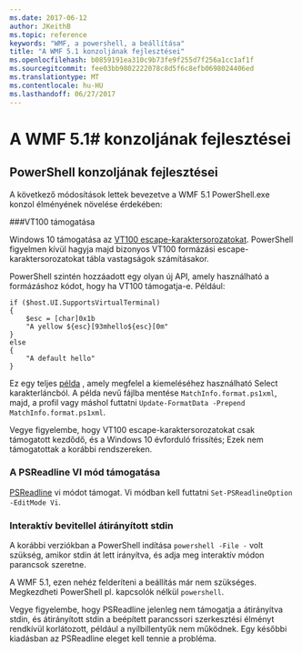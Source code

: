 ```yaml
---
ms.date: 2017-06-12
author: JKeithB
ms.topic: reference
keywords: "WMF, a powershell, a beállítása"
title: "A WMF 5.1 konzoljának fejlesztései"
ms.openlocfilehash: b0859191ea310c9b73fe9f255d7f256a1cc1af1f
ms.sourcegitcommit: fee03bb9802222078c8d5f6c8efb0698024406ed
ms.translationtype: MT
ms.contentlocale: hu-HU
ms.lasthandoff: 06/27/2017
---
```

# <a name="console-improvements-in-wmf-51"></a>A WMF 5.1# konzoljának fejlesztései

## <a name="powershell-console-improvements"></a>PowerShell konzoljának fejlesztései

A következő módosítások lettek bevezetve a WMF 5.1 PowerShell.exe konzol élményének növelése érdekében:

###<a name="vt100-support"></a>VT100 támogatása

Windows 10 támogatása az [VT100 escape-karaktersorozatokat](https://msdn.microsoft.com/en-us/library/windows/desktop/mt638032(v=vs.85).aspx).
PowerShell figyelmen kívül hagyja majd bizonyos VT100 formázási escape-karaktersorozatokat tábla vastagságok számításakor.

PowerShell szintén hozzáadott egy olyan új API, amely használható a formázáshoz kódot, hogy ha VT100 támogatja-e. Például:

```
if ($host.UI.SupportsVirtualTerminal)
{
    $esc = [char]0x1b
    "A yellow ${esc}[93mhello${esc}[0m"
}
else
{
    "A default hello"
}
```
Ez egy teljes [példa](https://gist.github.com/lzybkr/dcb973dccd54900b67783c48083c28f7) , amely megfelel a kiemeléséhez használható Select karakterláncból.
A példa nevű fájlba mentése `MatchInfo.format.ps1xml`, majd, a profil vagy máshol futtatni `Update-FormatData -Prepend MatchInfo.format.ps1xml`.

Vegye figyelembe, hogy VT100 escape-karaktersorozatokat csak támogatott kezdődő, és a Windows 10 évforduló frissítés; Ezek nem támogatottak a korábbi rendszereken.   

### <a name="vi-mode-support-in-psreadline"></a>A PSReadline VI mód támogatása

[PSReadline](https://github.com/lzybkr/PSReadLine) vi módot támogat. Vi módban kell futtatni `Set-PSReadlineOption -EditMode Vi`.

### <a name="redirected-stdin-with-interactive-input"></a>Interaktív bevitellel átirányított stdin 

A korábbi verziókban a PowerShell indítása `powershell -File -` volt szükség, amikor stdin át lett irányítva, és adja meg interaktív módon parancsok szeretne.

A WMF 5.1, ezen nehéz felderíteni a beállítás már nem szükséges. Megkezdheti PowerShell pl. kapcsolók nélkül `powershell`.

Vegye figyelembe, hogy PSReadline jelenleg nem támogatja a átirányítva stdin, és átirányított stdin a beépített parancssori szerkesztési élményt rendkívül korlátozott, például a nyílbillentyűk nem működnek. Egy későbbi kiadásban az PSReadline eleget kell tennie a probléma.   

